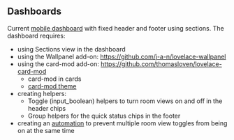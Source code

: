 ## Dashboards

Current [mobile dashboard](https://github.com/iamjoshk/home-assistant-collection/blob/main/lovelace%20UI/mobile_dashboard.yaml) with fixed header and footer using sections.
The dashboard requires:
+ using Sections view in the dashboard
+ using the Wallpanel add-on: https://github.com/j-a-n/lovelace-wallpanel
+ using the card-mod add-on: https://github.com/thomasloven/lovelace-card-mod
  - card-mod in cards
  - [card-mod theme](https://github.com/iamjoshk/home-assistant-collection/blob/main/lovelace%20UI/card_mod_theme.yaml)
+ creating helpers:
  - Toggle (input_boolean) helpers to turn room views on and off in the header chips
  - Group helpers for the quick status chips in the footer
+ creating an [automation](https://github.com/iamjoshk/home-assistant-collection/blob/main/lovelace%20UI/automation_room_togglers.yaml) to prevent multiple room view toggles from being on at the same time


